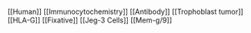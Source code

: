 [[Human]]
[[Immunocytochemistry]]
[[Antibody]]
[[Trophoblast tumor]]
[[HLA-G]]
[[Fixative]]
[[Jeg-3 Cells]]
[[Mem-g/9]]

